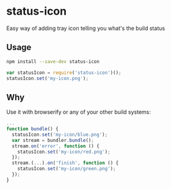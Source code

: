 # status-icon
Easy way of adding tray icon telling you what's the build status

## Usage
```bash
npm install --save-dev status-icon
```

```js
var statusIcon = require('status-icon')();
statusIcon.set('my-icon.png');
```

## Why
Use it with browserify or any of your other build systems:
```js
...
function bundle() {
  statusIcon.set('my-icon/blue.png');
  var stream = bundler.bundle();
  stream.on('error', function () {
    statusIcon.set('my-icon/red.png');
  });
  stream.(...).on('finish', function () {
    statusIcon.set('my-icon/green.png');
  });
}
```
